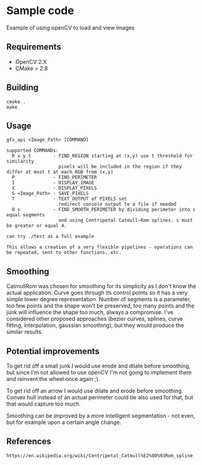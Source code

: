 # Sample code 
Example of using openCV to load and view images

## Requirements
- OpenCV 2.X
- CMake > 2.8

## Building
    cmake .
    make

## Usage
    gfx_api <Image_Path> [COMMAND]

    supported COMMANDs:
      R x y t        - FIND_REGION starting at (x,y) use t threshold for similarity
                       pixels will be included in the region if they differ at most t at each RGB from (x,y)
      P              - FIND_PERIMETER
      I              - DISPLAY_IMAGE
      X              - DISPLAY_PIXELS
      S <Image_Path> - SAVE_PIXELS
      T              - TEXT_OUTPUT of PIXELS set
                       redirect console output to a file if needed
      O s            - FIND_SMOOTH_PERIMETER by dividing perimeter into s equal segments
                       and using Centripetal Catmull–Rom splines. s must be greater or equal 4.

    can try ./test as a full example

    This allows a creation of a very flexible pipelines - operations can be repeated, sent to other functions, etc.

## Smoothing
CatmullRom was chosen for smoothing for its simplicity as I don't know the actual application.
Curve goes through its control points so it has a very simple lower degree representation.
Number of segments is a parameter, too few points and the shape won't be preserved,
too many points and the junk will influence the shape too much, always a compromise.
I've considered other proposed approaches (bezier curves, splines, curve fitting, interpolation, gaussian smoothing),
but they would produce the similar results.

## Potential improvements
To get rid off a small junk I would use erode and dilate before smoothing, but since I'm not allowed to use openCV
I'm not going to implement them and reinvent the wheel once again ;).

To get rid off an arrow I would use dilate and erode before smoothing.
Convex hull instead of an actual perimeter could be also used for that, but that would capture too much.

Smoothing can be improved by a more intelligent segmentation - not even, but for example upon a certain angle change.

## References
    https://en.wikipedia.org/wiki/Centripetal_Catmull%E2%80%93Rom_spline
